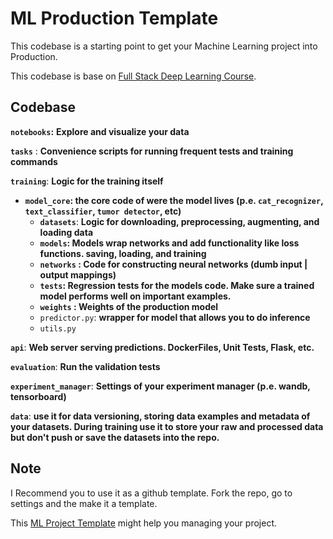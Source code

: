 # ML Production Template
This codebase is a starting point to get your Machine Learning project into Production.    

This codebase is base on [Full Stack Deep Learning Course](https://course.fullstackdeeplearning.com/).

## Codebase

**`notebooks`:** **Explore and visualize your data** 

**`tasks`** : **Convenience scripts for running frequent tests and training commands**

**`training`**: **Logic for the training itself**

- **`model_core`: the core code of were the model lives (p.e. `cat_recognizer`, `text_classifier`, `tumor detector`, etc)**
    - **`datasets`**: **Logic for downloading, preprocessing, augmenting, and loading data**
    - **`models`: Models wrap networks and add functionality like loss functions. saving, loading, and training**
    - **`networks` : Code for constructing neural networks (dumb input | output mappings)**
    - **`tests`: Regression tests for the models code. Make sure a trained model performs well on important examples.**
    - **`weights` : Weights of the production model**
    - `predictor.py`: **wrapper for model that allows you to do inference**
    - `utils.py`

**`api`**: **Web server serving predictions. DockerFiles, Unit Tests, Flask,  etc.** 

**`evaluation`**: **Run the validation tests** 

**`experiment_manager`**: **Settings of your experiment manager (**p.e. wandb, tensorboard**)**

**`data`**: **use it for data versioning, storing data examples and metadata of your datasets. During training use it to store your raw and processed data but don't push or save the datasets into the repo.** 

## Note
I Recommend you to use it as a github template. Fork the repo, go to settings and the make it a template. 

This [ML Project Template](https://bit.ly/33zMFqw) might help you managing your project.

